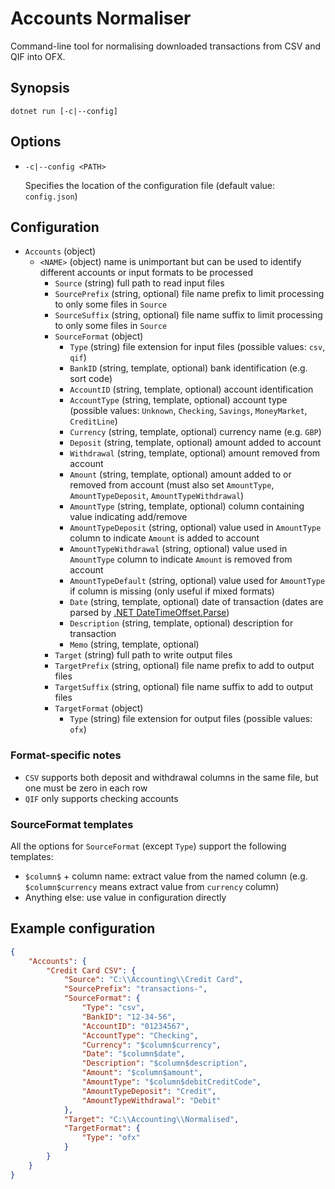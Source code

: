 # Accounts Normaliser

Command-line tool for normalising downloaded transactions from CSV and QIF into OFX.

## Synopsis

```
dotnet run [-c|--config]
```

## Options

* `-c|--config <PATH>`

  Specifies the location of the configuration file (default value: `config.json`)

## Configuration

* `Accounts` (object)
  * `<NAME>` (object) name is unimportant but can be used to identify different accounts or input formats to be processed
    * `Source` (string) full path to read input files
    * `SourcePrefix` (string, optional) file name prefix to limit processing to only some files in `Source`
    * `SourceSuffix` (string, optional) file name suffix to limit processing to only some files in `Source`
    * `SourceFormat` (object)
      * `Type` (string) file extension for input files (possible values: `csv`, `qif`)
      * `BankID` (string, template, optional) bank identification (e.g. sort code)
      * `AccountID` (string, template, optional) account identification
      * `AccountType` (string, template, optional) account type (possible values: `Unknown`, `Checking`, `Savings`, `MoneyMarket`, `CreditLine`)
      * `Currency` (string, template, optional) currency name (e.g. `GBP`)
      * `Deposit` (string, template, optional) amount added to account
      * `Withdrawal` (string, template, optional) amount removed from account
      * `Amount` (string, template, optional) amount added to or removed from account (must also set `AmountType`, `AmountTypeDeposit`, `AmountTypeWithdrawal`)
      * `AmountType` (string, template, optional) column containing value indicating add/remove
      * `AmountTypeDeposit` (string, optional) value used in `AmountType` column to indicate `Amount` is added to account
      * `AmountTypeWithdrawal` (string, optional) value used in `AmountType` column to indicate `Amount` is removed from account
      * `AmountTypeDefault` (string, optional) value used for `AmountType` if column is missing (only useful if mixed formats)
      * `Date` (string, template, optional) date of transaction (dates are parsed by [.NET DateTimeOffset.Parse](https://docs.microsoft.com/en-us/dotnet/api/system.datetimeoffset.parse))
      * `Description` (string, template, optional) description for transaction
      * `Memo` (string, template, optional)
    * `Target` (string) full path to write output files
    * `TargetPrefix` (string, optional) file name prefix to add to output files
    * `TargetSuffix` (string, optional) file name suffix to add to output files
    * `TargetFormat` (object)
      * `Type` (string) file extension for output files (possible values: `ofx`)

### Format-specific notes

* `CSV` supports both deposit and withdrawal columns in the same file, but one must be zero in each row
* `QIF` only supports checking accounts

### SourceFormat templates

All the options for `SourceFormat` (except `Type`) support the following templates:

* `$column$` + column name: extract value from the named column (e.g. `$column$currency` means extract value from `currency` column)
* Anything else: use value in configuration directly

## Example configuration

```json
{
    "Accounts": {
        "Credit Card CSV": {
            "Source": "C:\\Accounting\\Credit Card",
            "SourcePrefix": "transactions-",
            "SourceFormat": {
                "Type": "csv",
                "BankID": "12-34-56",
                "AccountID": "01234567",
                "AccountType": "Checking",
                "Currency": "$column$currency",
                "Date": "$column$date",
                "Description": "$column$description",
                "Amount": "$column$amount",
                "AmountType": "$column$debitCreditCode",
                "AmountTypeDeposit": "Credit",
                "AmountTypeWithdrawal": "Debit"
            },
            "Target": "C:\\Accounting\\Normalised",
            "TargetFormat": {
                "Type": "ofx"
            }
        }
    }
}
```
